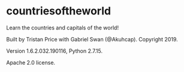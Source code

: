 # countriesoftheworld
Learn the countries and capitals of the world!

Built by Tristan Price with Gabriel Swan (@Akuhcap). Copyright 2019.

Version 1.6.2.032.190116, Python 2.7.15.

Apache 2.0 license.
